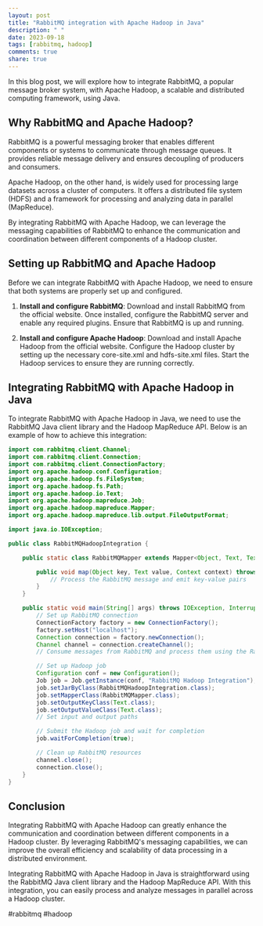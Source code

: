 ```yaml
---
layout: post
title: "RabbitMQ integration with Apache Hadoop in Java"
description: " "
date: 2023-09-18
tags: [rabbitmq, hadoop]
comments: true
share: true
---
```


In this blog post, we will explore how to integrate RabbitMQ, a popular message broker system, with Apache Hadoop, a scalable and distributed computing framework, using Java.

## Why RabbitMQ and Apache Hadoop?

RabbitMQ is a powerful messaging broker that enables different components or systems to communicate through message queues. It provides reliable message delivery and ensures decoupling of producers and consumers.

Apache Hadoop, on the other hand, is widely used for processing large datasets across a cluster of computers. It offers a distributed file system (HDFS) and a framework for processing and analyzing data in parallel (MapReduce).

By integrating RabbitMQ with Apache Hadoop, we can leverage the messaging capabilities of RabbitMQ to enhance the communication and coordination between different components of a Hadoop cluster.

## Setting up RabbitMQ and Apache Hadoop

Before we can integrate RabbitMQ with Apache Hadoop, we need to ensure that both systems are properly set up and configured.

1. **Install and configure RabbitMQ**: Download and install RabbitMQ from the official website. Once installed, configure the RabbitMQ server and enable any required plugins. Ensure that RabbitMQ is up and running.

2. **Install and configure Apache Hadoop**: Download and install Apache Hadoop from the official website. Configure the Hadoop cluster by setting up the necessary core-site.xml and hdfs-site.xml files. Start the Hadoop services to ensure they are running correctly.

## Integrating RabbitMQ with Apache Hadoop in Java

To integrate RabbitMQ with Apache Hadoop in Java, we need to use the RabbitMQ Java client library and the Hadoop MapReduce API. Below is an example of how to achieve this integration:

```java
import com.rabbitmq.client.Channel;
import com.rabbitmq.client.Connection;
import com.rabbitmq.client.ConnectionFactory;
import org.apache.hadoop.conf.Configuration;
import org.apache.hadoop.fs.FileSystem;
import org.apache.hadoop.fs.Path;
import org.apache.hadoop.io.Text;
import org.apache.hadoop.mapreduce.Job;
import org.apache.hadoop.mapreduce.Mapper;
import org.apache.hadoop.mapreduce.lib.output.FileOutputFormat;

import java.io.IOException;

public class RabbitMQHadoopIntegration {

    public static class RabbitMQMapper extends Mapper<Object, Text, Text, Text> {

        public void map(Object key, Text value, Context context) throws IOException, InterruptedException {
            // Process the RabbitMQ message and emit key-value pairs
        }
    }

    public static void main(String[] args) throws IOException, InterruptedException, ClassNotFoundException {
        // Set up RabbitMQ connection
        ConnectionFactory factory = new ConnectionFactory();
        factory.setHost("localhost");
        Connection connection = factory.newConnection();
        Channel channel = connection.createChannel();
        // Consume messages from RabbitMQ and process them using the RabbitMQMapper

        // Set up Hadoop job
        Configuration conf = new Configuration();
        Job job = Job.getInstance(conf, "RabbitMQ Hadoop Integration");
        job.setJarByClass(RabbitMQHadoopIntegration.class);
        job.setMapperClass(RabbitMQMapper.class);
        job.setOutputKeyClass(Text.class);
        job.setOutputValueClass(Text.class);
        // Set input and output paths

        // Submit the Hadoop job and wait for completion
        job.waitForCompletion(true);

        // Clean up RabbitMQ resources
        channel.close();
        connection.close();
    }
}
```

## Conclusion

Integrating RabbitMQ with Apache Hadoop can greatly enhance the communication and coordination between different components in a Hadoop cluster. By leveraging RabbitMQ's messaging capabilities, we can improve the overall efficiency and scalability of data processing in a distributed environment.

Integrating RabbitMQ with Apache Hadoop in Java is straightforward using the RabbitMQ Java client library and the Hadoop MapReduce API. With this integration, you can easily process and analyze messages in parallel across a Hadoop cluster.

#rabbitmq #hadoop